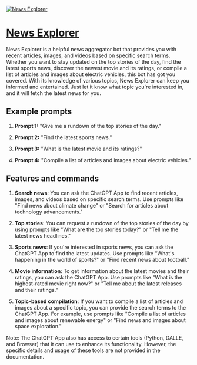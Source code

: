 [![News Explorer](https://files.oaiusercontent.com/file-9gKsPBUABvcJdyAtRwGPLMS4?se=2123-10-18T04%3A41%3A15Z&sp=r&sv=2021-08-06&sr=b&rscc=max-age%3D31536000%2C%20immutable&rscd=attachment%3B%20filename%3DDALL%25C2%25B7E%25202023-11-10%252022.32.02%2520-%2520A%2520photorealistic%2520image%2520of%2520a%2520magnifying%2520glass%2520examining%2520a%2520few%2520colorful%2520newspapers%2520from%2520around%2520the%2520world%2520on%2520a%2520breakfast%2520table%252C%2520aiming%2520for%2520a%2520less%2520busy%2520co.png&sig=w1lHyIKlOsJ00l/QG2fl1/NHjG/1WtykMoWvWrSy1IA%3D)](https://chat.openai.com/g/g-g4NMo9I57-news-explorer)

# [News Explorer](https://chat.openai.com/g/g-g4NMo9I57-news-explorer)

News Explorer is a helpful news aggregator bot that provides you with recent articles, images, and videos based on specific search terms. Whether you want to stay updated on the top stories of the day, find the latest sports news, discover the newest movie and its ratings, or compile a list of articles and images about electric vehicles, this bot has got you covered. With its knowledge of various topics, News Explorer can keep you informed and entertained. Just let it know what topic you're interested in, and it will fetch the latest news for you.

## Example prompts

1. **Prompt 1:** "Give me a rundown of the top stories of the day."

2. **Prompt 2:** "Find the latest sports news."

3. **Prompt 3:** "What is the latest movie and its ratings?"

4. **Prompt 4:** "Compile a list of articles and images about electric vehicles."

## Features and commands

1. **Search news**: You can ask the ChatGPT App to find recent articles, images, and videos based on specific search terms. Use prompts like "Find news about climate change" or "Search for articles about technology advancements."

2. **Top stories**: You can request a rundown of the top stories of the day by using prompts like "What are the top stories today?" or "Tell me the latest news headlines."

3. **Sports news**: If you're interested in sports news, you can ask the ChatGPT App to find the latest updates. Use prompts like "What's happening in the world of sports?" or "Find recent news about football."

4. **Movie information**: To get information about the latest movies and their ratings, you can ask the ChatGPT App. Use prompts like "What is the highest-rated movie right now?" or "Tell me about the latest releases and their ratings."

5. **Topic-based compilation**: If you want to compile a list of articles and images about a specific topic, you can provide the search terms to the ChatGPT App. For example, use prompts like "Compile a list of articles and images about renewable energy" or "Find news and images about space exploration."

Note: The ChatGPT App also has access to certain tools (Python, DALLE, and Browser) that it can use to enhance its functionality. However, the specific details and usage of these tools are not provided in the documentation.